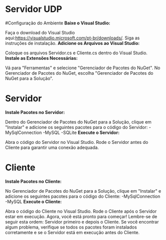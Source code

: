 # Servidor UDP


#Configuração do Ambiente
**Baixe o Visual Studio:**

Faça o download do Visual Studio aqui:https://visualstudio.microsoft.com/pt-br/downloads/.
Siga as instruções de instalação.
**Adicione os Arquivos ao Visual Studio:**

Coloque os arquivos Servidor.cs e Cliente.cs dentro do Visual Studio.
**Instale as Extensões Necessárias:**

Vá para "Ferramentas" e selecione "Gerenciador de Pacotes do NuGet".
No Gerenciador de Pacotes do NuGet, escolha "Gerenciador de Pacotes do NuGet para a Solução".
# Servidor
**Instale Pacotes no Servidor:**

Dentro do Gerenciador de Pacotes do NuGet para a Solução, clique em "Instalar" e adicione os seguintes pacotes para o código do Servidor:
-MySqlConnection
-MySQL
-SQLite
**Execute o Servidor:**

Abra o código do Servidor no Visual Studio.
Rode o Servidor antes do Cliente para garantir uma conexão adequada.
# Cliente
**Instale Pacotes no Cliente:**

No Gerenciador de Pacotes do NuGet para a Solução, clique em "Instalar" e adicione os seguintes pacotes para o código do Cliente:
-MySqlConnection
-MySQL
**Execute o Cliente:**

Abra o código do Cliente no Visual Studio.
Rode o Cliente após o Servidor estar em execução.
Agora, você está pronto para começar! Lembre-se de seguir esta ordem: Servidor primeiro e depois o Cliente. Se você encontrar algum problema, verifique se todos os pacotes foram instalados corretamente e se o Servidor está em execução antes do Cliente.
 
